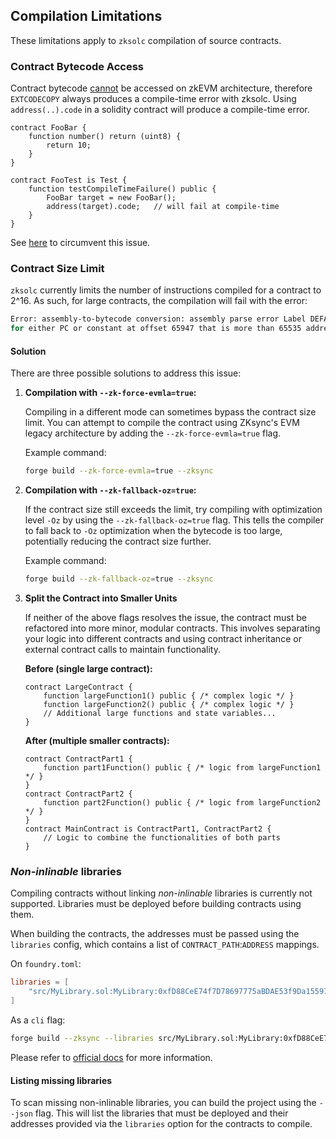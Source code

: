 ## Compilation Limitations

These limitations apply to `zksolc` compilation of source contracts.

### Contract Bytecode Access

Contract bytecode [cannot](https://docs.zksync.io/build/developer-reference/ethereum-differences/evm-instructions#extcodecopy) be accessed on zkEVM architecture, therefore `EXTCODECOPY` always produces a compile-time error with zksolc. Using `address(..).code` in a solidity contract will produce a compile-time error.

```solidity
contract FooBar {
    function number() return (uint8) {
        return 10;
    }
}

contract FooTest is Test {
    function testCompileTimeFailure() public {
        FooBar target = new FooBar();
        address(target).code;   // will fail at compile-time
    }
}
```

See [here](./general.md#accessing-contract-bytecode-and-hash) to circumvent this issue.

### Contract Size Limit

`zksolc` currently limits the number of instructions compiled for a contract to 2^16. As such, for large contracts, the compilation will fail with the error:

```bash
Error: assembly-to-bytecode conversion: assembly parse error Label DEFAULT_UNWIND was tried to be used
for either PC or constant at offset 65947 that is more than 65535 addressable space
```

#### Solution

There are three possible solutions to address this issue:

1. **Compilation with `--zk-force-evmla=true`:**

    Compiling in a different mode can sometimes bypass the contract size limit. You can attempt to compile the contract using ZKsync's EVM legacy architecture by adding the `--zk-force-evmla=true` flag.

    Example command:
    ```bash
    forge build --zk-force-evmla=true --zksync
    ```

1. **Compilation with `--zk-fallback-oz=true`:**

    If the contract size still exceeds the limit, try compiling with optimization level `-Oz` by using the `--zk-fallback-oz=true` flag. This tells the compiler to fall back to `-Oz` optimization when the bytecode is too large, potentially reducing the contract size further.

    Example command:
    ```bash
    forge build --zk-fallback-oz=true --zksync
    ```

1. **Split the Contract into Smaller Units**

    If neither of the above flags resolves the issue, the contract must be refactored into more minor, modular contracts. This involves separating your logic into different contracts and using contract inheritance or external contract calls to maintain functionality.

    **Before (single large contract):**
    ```solidity
    contract LargeContract {
        function largeFunction1() public { /* complex logic */ }
        function largeFunction2() public { /* complex logic */ }
        // Additional large functions and state variables...
    }
    ```
    **After (multiple smaller contracts):**
    ```solidity
    contract ContractPart1 {
        function part1Function() public { /* logic from largeFunction1 */ }
    }
    contract ContractPart2 {
        function part2Function() public { /* logic from largeFunction2 */ }
    }
    contract MainContract is ContractPart1, ContractPart2 {
        // Logic to combine the functionalities of both parts
    }
    ```

### _Non-inlinable_ libraries

Compiling contracts without linking _non-inlinable_ libraries is currently not supported. Libraries must be deployed before building contracts using them. 

When building the contracts, the addresses must be passed using the `libraries` config, which contains a list of `CONTRACT_PATH`:`ADDRESS` mappings.

On `foundry.toml`:

```toml
libraries = [
    "src/MyLibrary.sol:MyLibrary:0xfD88CeE74f7D78697775aBDAE53f9Da1559728E4"
]
```

As a `cli` flag:

```bash
forge build --zksync --libraries src/MyLibrary.sol:MyLibrary:0xfD88CeE74f7D78697775aBDAE53f9Da1559728E4

```

Please refer to [official docs](https://docs.zksync.io/build/developer-reference/ethereum-differences/libraries) for more information.

#### Listing missing libraries

To scan missing non-inlinable libraries, you can build the project using the `--json` flag. This will list the libraries that must be deployed and their addresses provided via the `libraries` option for the contracts to compile. 


